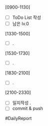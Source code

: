 [0900-1130]
- [ ] ToDo List 작성
- [ ] 남은 lv.0

[1330-1500]
- [ ] .

[1530-1730]
- [ ] .

[1830-2100]
- [ ] .

[2100-2330]
- [ ] 일지작성
	.
- [ ] commit & push

#DailyReport 